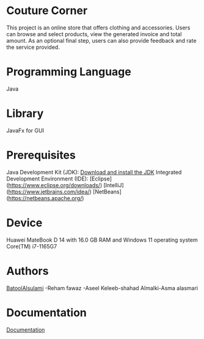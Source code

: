 # Couture Corner
This project is an online store that offers clothing and accessories. Users can browse and select products, view the generated invoice and total amount. As an optional final step, users can also provide feedback and rate the service provided.
# Programming Language
Java 
# Library 
JavaFx for GUI
# Prerequisites
Java Development Kit (JDK): [Download and install the JDK](https://www.oracle.com/java/technologies/javase-jdk11-downloads.html) 
Integrated Development Environment (IDE):
[Eclipse] (https://www.eclipse.org/downloads/)
[IntelliJ]  (https://www.jetbrains.com/idea/)
[NetBeans] (https://netbeans.apache.org/)
# Device
Huawei MateBook D 14 with 16.0 GB RAM and Windows 11 operating system Core(TM) i7-1165G7
# Authors
[BatoolAlsulami](https://github.com/BatoolAlsulami) -Reham fawaz -Aseel Keleeb-shahad Almalki-Asma alasmari
# Documentation
[Documentation](https://drive.google.com/file/d/1Q5TkNhfo474i-egU0UX-gm5OiKdRlSj3/view?usp=drivesdk)
